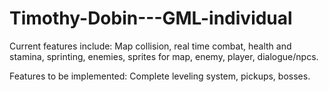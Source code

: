# Timothy-Dobin---GML-individual

Current features include: Map collision, real time combat, health and stamina, sprinting, enemies, sprites for map, enemy, player, dialogue/npcs.

Features to be implemented: Complete leveling system, pickups, bosses.
